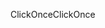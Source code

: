 <span data-ttu-id="23ed5-101">ClickOnce</span><span class="sxs-lookup"><span data-stu-id="23ed5-101">ClickOnce</span></span>